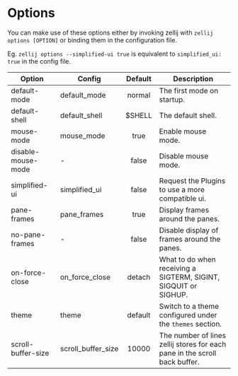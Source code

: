 # Options

You can make use of these options either by invoking zellij with
`zellij options [OPTION]` or binding them in the configuration file.

Eg. `zellij options --simplified-ui true` is equivalent to `simplified_ui: true` in the config file.

|Option         | Config            |      Default   | Description
|---------------|-------------------|:--------------:|------------|
| default-mode  | default_mode      | normal         | The first mode on startup. |
| default-shell | default_shell     | $SHELL         | The default shell.         |
| mouse-mode | mouse_mode     | true         | Enable mouse mode.         |
| disable-mouse-mode | -     | false         | Disable mouse mode.         |
| simplified-ui | simplified_ui     | false          | Request the Plugins to use a more compatible ui.  |
| pane-frames | pane_frames   | true          | Display frames around the panes. |
| no-pane-frames | -   | false          | Disable display of frames around the panes. |
| on-force-close| on_force_close    | detach         | What to do when receiving a SIGTERM, SIGINT, SIGQUIT or SIGHUP.|
| theme         | theme             | default        | Switch to a theme configured under the `themes` section.  |
| scroll-buffer-size| scroll_buffer_size | 10000 | The number of lines zellij stores for each pane in the scroll back buffer.|
